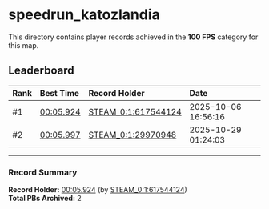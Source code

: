 # speedrun_katozlandia

This directory contains player records achieved in the **100 FPS** category for this map.

## Leaderboard

| Rank | Best Time | Record Holder | Date                |
| :--- | :-------- | :------------ | :------------------ |
| #1   | [00:05.924](./00005924_STEAM_0_1_617544124_20251006-165616.zip) | [STEAM_0:1:617544124](https://speedrun16.com/profile/STEAM_0:1:617544124)   | 2025-10-06 16:56:16 |
| #2   | [00:05.997](./00005997_STEAM_0_1_29970948_20251029-012403.zip) | [STEAM_0:1:29970948](https://speedrun16.com/profile/STEAM_0:1:29970948)   | 2025-10-29 01:24:03 |

---

### Record Summary
**Record Holder:** [00:05.924](./00005924_STEAM_0_1_617544124_20251006-165616.zip) (by [STEAM_0:1:617544124](https://speedrun16.com/profile/STEAM_0:1:617544124))  
**Total PBs Archived:** 2